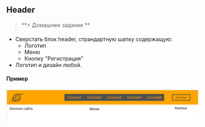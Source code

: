 
## Header

> **⚡️ Домашнее задание **

- Сверстать блок header, страндартную шапку содержащую:
  + Логотип
  + Меню
  + Кнопку "Регистрация"
- Логотип и дизайн любой.

#### Пример
<img src="./img/img1.bmp" />
